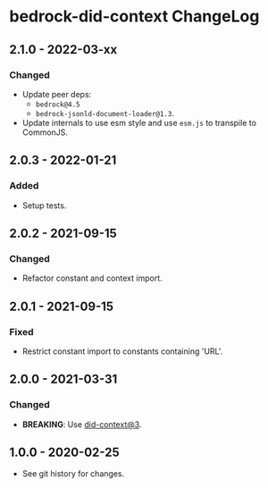 # bedrock-did-context ChangeLog

## 2.1.0 - 2022-03-xx

### Changed
- Update peer deps:
  - `bedrock@4.5`
  - `bedrock-jsonld-document-loader@1.3`.
- Update internals to use esm style and use `esm.js` to
  transpile to CommonJS.

## 2.0.3 - 2022-01-21

### Added
- Setup tests.

## 2.0.2 - 2021-09-15

### Changed
- Refactor constant and context import.

## 2.0.1 - 2021-09-15

### Fixed
- Restrict constant import to constants containing 'URL'.

## 2.0.0 - 2021-03-31

### Changed
- **BREAKING**: Use [did-context@3](https://github.com/digitalbazaar/did-context/blob/main/CHANGELOG.md#300---2021-03-30).

## 1.0.0 - 2020-02-25

- See git history for changes.
